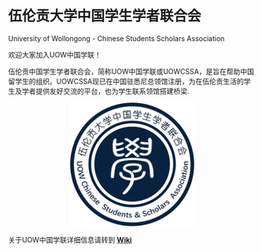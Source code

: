 # 伍伦贡大学中国学生学者联合会
University of Wollongong - Chinese Students Scholars Association

欢迎大家加入UOW中国学联！

伍伦贡中国学生学者联合会，简称UOW中国学联或UOWCSSA，是旨在帮助中国留学生的组织。UOWCSSA现已在中国驻悉尼总领馆注册，为在伍伦贡生活的学生及学者提供友好交流的平台，也为学生联系领馆搭建桥梁.

<p align='center'>
  <img src='/Picture.png' width='50%' />
</p>



关于UOW中国学联详细信息请转到 **[Wiki](https://github.com/chenkan0617chris/UOW-CSSA/wiki/%E5%AD%A6%E8%81%94%E7%BB%84%E7%BB%87%E6%9E%B6%E6%9E%84)**
